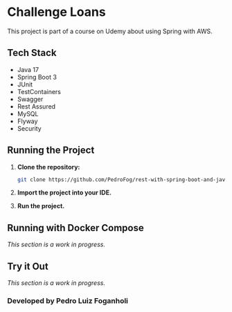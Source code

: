# Challenge Loans

This project is part of a course on Udemy about using Spring with AWS.

## Tech Stack

- Java 17
- Spring Boot 3
- JUnit
- TestContainers
- Swagger
- Rest Assured
- MySQL
- Flyway
- Security

## Running the Project

1. **Clone the repository:**

    ```bash
    git clone https://github.com/PedroFog/rest-with-spring-boot-and-java-udemy.git
    ```

2. **Import the project into your IDE.**

3. **Run the project.**

## Running with Docker Compose

*This section is a work in progress.*


## Try it Out

*This section is a work in progress.*


### Developed by Pedro Luiz Foganholi
